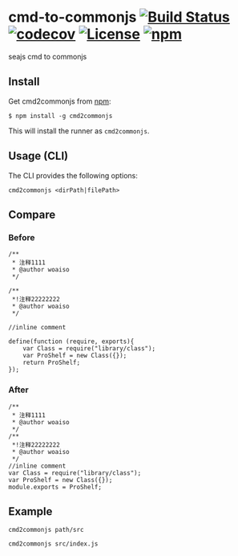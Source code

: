 # cmd-to-commonjs [![Build Status](https://travis-ci.org/woaiso/cmd-to-commonjs.svg?branch=master)](https://travis-ci.org/woaiso/cmd-to-commonjs) [![codecov](https://codecov.io/gh/woaiso/cmd-to-commonjs/branch/master/graph/badge.svg)](https://codecov.io/gh/woaiso/cmd-to-commonjs) [![License](https://img.shields.io/badge/License-Apache%202.0-blue.svg)](https://opensource.org/licenses/Apache-2.0) [![npm](https://img.shields.io/npm/v/cmd-to-commonjs.svg)]()
seajs cmd to commonjs


## Install


Get cmd2commonjs from [npm][]:

```
$ npm install -g cmd2commonjs
```

This will install the runner as `cmd2commonjs`.

## Usage (CLI)

The CLI provides the following options:

```
cmd2commonjs <dirPath|filePath>
```


## Compare

### Before
```
/**
 * 注释1111
 * @author woaiso
 */

/**
 *!注释22222222
 * @author woaiso
 */

//inline comment

define(function (require, exports){
    var Class = require("library/class");
    var ProShelf = new Class({});
    return ProShelf;
});

```

### After
```
/**
 * 注释1111
 * @author woaiso
 */
/**
 *!注释22222222
 * @author woaiso
 */
//inline comment
var Class = require("library/class");
var ProShelf = new Class({});
module.exports = ProShelf;
```

## Example

```
cmd2commonjs path/src
```

```
cmd2commonjs src/index.js
```


[npm]: https://www.npmjs.com/
